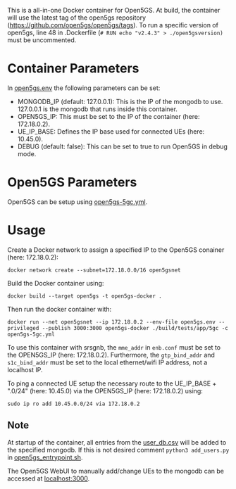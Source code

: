 This is a all-in-one Docker container for Open5GS. At build, the container will use the latest tag of the open5gs repository (<https://github.com/open5gs/open5gs/tags>). To run a specific version of open5gs, line 48 in .Dockerfile (`# RUN echo "v2.4.3" > ./open5gsversion)` must be uncommented.

# Container Parameters

In [open5gs.env](open5gs.env) the following parameters can be set:

- MONGODB_IP (default: 127.0.0.1): This is the IP of the mongodb to use. 127.0.0.1 is the mongodb that runs inside this container.
- OPEN5GS_IP: This must be set to the IP of the container (here: 172.18.0.2).
- UE_IP_BASE: Defines the IP base used for connected UEs (here: 10.45.0).
- DEBUG (default: false): This can be set to true to run Open5GS in debug mode.

# Open5GS Parameters

Open5GS can be setup using [open5gs-5gc.yml](open5gs-5gc.yml).

# Usage

Create a Docker network to assign a specified IP to the Open5GS conainer (here: 172.18.0.2):

`docker network create --subnet=172.18.0.0/16 open5gsnet`

Build the Docker container using:

`docker build --target open5gs -t open5gs-docker .`

Then run the docker container with:

`docker run --net open5gsnet --ip 172.18.0.2 --env-file open5gs.env --privileged --publish 3000:3000 open5gs-docker ./build/tests/app/5gc -c open5gs-5gc.yml`

To use this container with srsgnb, the `mme_addr` in `enb.conf` must be set to the OPEN5GS_IP (here: 172.18.0.2). Furthermore, the `gtp_bind_addr` and `s1c_bind_addr` must be set to the local ethernet/wifi IP address, not a localhost IP.

To ping a connected UE setup the necessary route to the UE_IP_BASE + ".0/24" (here: 10.45.0) via the OPEN5GS_IP (here: 172.18.0.2) using:

`sudo ip ro add 10.45.0.0/24 via 172.18.0.2`

## Note

At startup of the container, all entries from the [user_db.csv](user_db.csv) will be added to the specified mongodb. If this is not desired comment `python3 add_users.py` in [open5gs_entrypoint.sh](open5gs_entrypoint.sh).

The Open5GS WebUI to manually add/change UEs to the mongodb can be accessed at [localhost:3000](localhost:3000).
